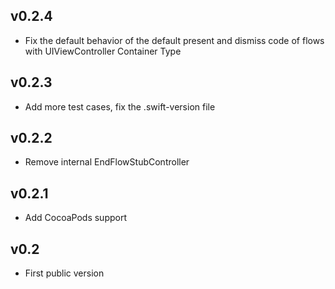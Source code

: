 v0.2.4
-------

* Fix the default behavior of the default present and dismiss code of flows with UIViewController Container Type

v0.2.3
-------

* Add more test cases, fix the .swift-version file

v0.2.2
-------

* Remove internal EndFlowStubController

v0.2.1
-------

* Add CocoaPods support

v0.2
-------

* First public version
